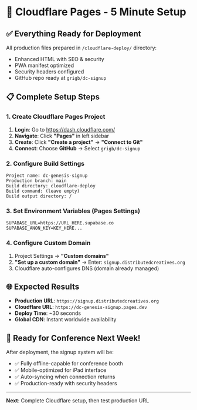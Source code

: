 # 🚀 Cloudflare Pages - 5 Minute Setup

## ✅ Everything Ready for Deployment
All production files prepared in `/cloudflare-deploy/` directory:
- Enhanced HTML with SEO & security
- PWA manifest optimized 
- Security headers configured
- GitHub repo ready at `grigb/dc-signup`

## 📋 Complete Setup Steps

### 1. Create Cloudflare Pages Project
1. **Login**: Go to https://dash.cloudflare.com/
2. **Navigate**: Click **"Pages"** in left sidebar
3. **Create**: Click **"Create a project"** → **"Connect to Git"**
4. **Connect**: Choose **GitHub** → Select `grigb/dc-signup`

### 2. Configure Build Settings
```
Project name: dc-genesis-signup
Production branch: main
Build directory: cloudflare-deploy
Build command: (leave empty)
Build output directory: /
```

### 3. Set Environment Variables (Pages Settings)
```
SUPABASE_URL=https://URL_HERE.supabase.co
SUPABASE_ANON_KEY=KEY_HERE...
```

### 4. Configure Custom Domain
1. Project Settings → **"Custom domains"**
2. **"Set up a custom domain"** → Enter: `signup.distributedcreatives.org`
3. Cloudflare auto-configures DNS (domain already managed)

## 🌐 Expected Results
- **Production URL**: `https://signup.distributedcreatives.org`
- **Cloudflare URL**: `https://dc-genesis-signup.pages.dev`
- **Deploy Time**: ~30 seconds
- **Global CDN**: Instant worldwide availability

## 🎯 Ready for Conference Next Week!
After deployment, the signup system will be:
- ✅ Fully offline-capable for conference booth
- ✅ Mobile-optimized for iPad interface
- ✅ Auto-syncing when connection returns
- ✅ Production-ready with security headers

---
**Next**: Complete Cloudflare setup, then test production URL